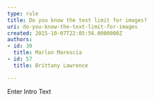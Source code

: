 ```yaml
---
type: rule
title: Do you know the text limit for images?
uri: do-you-know-the-text-limit-for-images
created: 2015-10-07T22:05:56.0000000Z
authors:
- id: 30
  title: Marlon Marescia
- id: 57
  title: Brittany Lawrence

---
```




<span class='intro'> Enter Intro Text </span>




